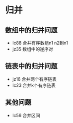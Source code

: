# 归并

## 数组中的归并问题

- lc88 合并有序数组n1 n2到n1
- jz35 数组中的逆序对

## 链表中的归并问题

- jz16 合并两个有序链表
- lc23 合并k个有序链表

## 其他问题

- lc56 合并区间